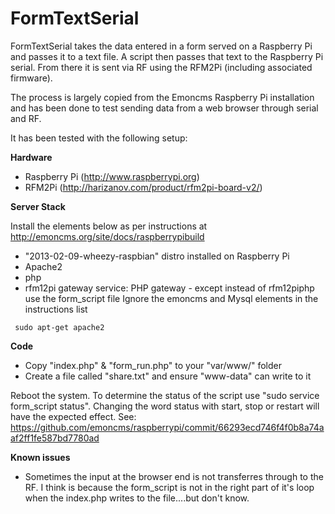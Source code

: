 FormTextSerial
==============

FormTextSerial takes the data entered in a form served on a Raspberry Pi and passes it to a text file. A script then passes that text to the Raspberry Pi serial. From there it is sent via RF using the RFM2Pi (including associated firmware).

The process is largely copied from the Emoncms Raspberry Pi installation and has been done to test sending data from a web browser through serial and RF.

It has been tested with the following setup:

<b>Hardware</b>
- Raspberry Pi (http://www.raspberrypi.org)
- RFM2Pi (http://harizanov.com/product/rfm2pi-board-v2/)

<b>Server Stack</b>

Install the elements below as per instructions at http://emoncms.org/site/docs/raspberrypibuild
- "2013-02-09-wheezy-raspbian" distro installed on Raspberry Pi
- Apache2
- php
- rfm12pi gateway service: PHP gateway - except instead of rfm12piphp use the form_script file
Ignore the emoncms and Mysql elements in the instructions list
<pre><code> sudo apt-get apache2 </code></pre>


<b>Code</b>
- Copy "index.php" & "form_run.php" to your "var/www/" folder
- Create a file called "share.txt" and ensure "www-data" can write to it

Reboot the system.
To determine the status of the script use "sudo service form_script status". Changing the word status with start, stop or restart will have the expected effect. See: https://github.com/emoncms/raspberrypi/commit/66293ecd746f4f0b8a74aaf2ff1fe587bd7780ad

<b>Known issues</b>

- Sometimes the input at the browser end is not transferres through to the RF. I think is because the form_script is not in the right part of it's loop when the index.php writes to the file....but don't know.
